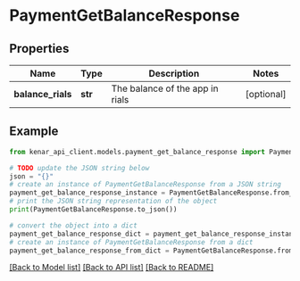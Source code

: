 # PaymentGetBalanceResponse


## Properties

Name | Type | Description | Notes
------------ | ------------- | ------------- | -------------
**balance_rials** | **str** | The balance of the app in rials | [optional] 

## Example

```python
from kenar_api_client.models.payment_get_balance_response import PaymentGetBalanceResponse

# TODO update the JSON string below
json = "{}"
# create an instance of PaymentGetBalanceResponse from a JSON string
payment_get_balance_response_instance = PaymentGetBalanceResponse.from_json(json)
# print the JSON string representation of the object
print(PaymentGetBalanceResponse.to_json())

# convert the object into a dict
payment_get_balance_response_dict = payment_get_balance_response_instance.to_dict()
# create an instance of PaymentGetBalanceResponse from a dict
payment_get_balance_response_from_dict = PaymentGetBalanceResponse.from_dict(payment_get_balance_response_dict)
```
[[Back to Model list]](../README.md#documentation-for-models) [[Back to API list]](../README.md#documentation-for-api-endpoints) [[Back to README]](../README.md)


